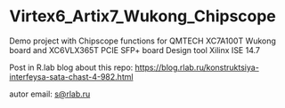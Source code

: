 # Virtex6_Artix7_Wukong_Chipscope
Demo project with Chipscope functions for QMTECH XC7A100T Wukong board and XC6VLX365T PCIE SFP+ board
Design tool Xilinx ISE 14.7

Post in R.lab blog about this repo: https://blog.rlab.ru/konstruktsiya-interfeysa-sata-chast-4-982.html

autor email: s@rlab.ru
